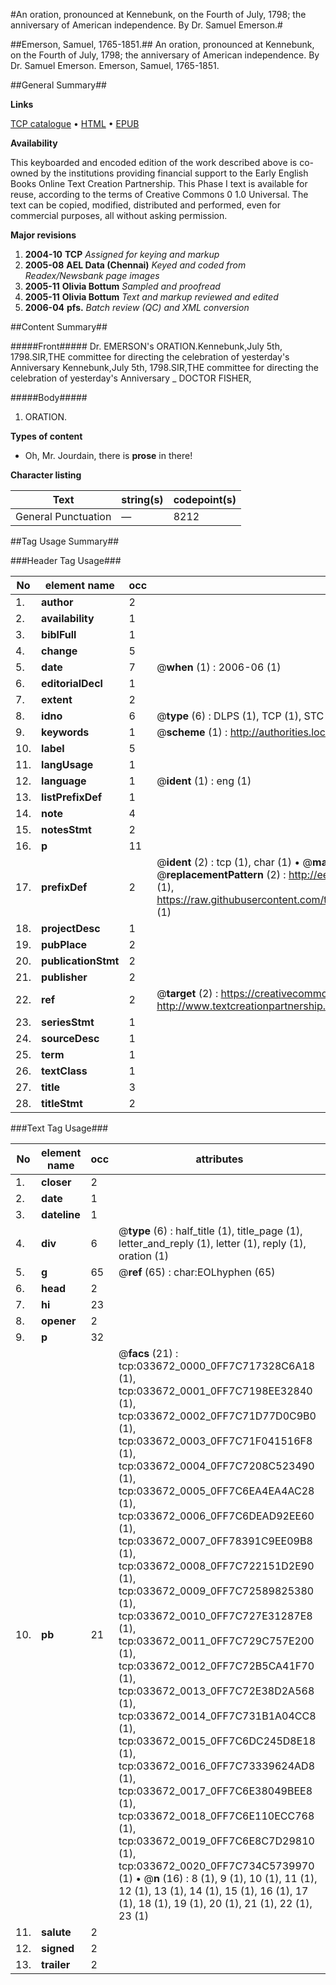 #An oration, pronounced at Kennebunk, on the Fourth of July, 1798; the anniversary of American independence. By Dr. Samuel Emerson.#

##Emerson, Samuel, 1765-1851.##
An oration, pronounced at Kennebunk, on the Fourth of July, 1798; the anniversary of American independence. By Dr. Samuel Emerson.
Emerson, Samuel, 1765-1851.

##General Summary##

**Links**

[TCP catalogue](http://www.ota.ox.ac.uk/tcp/)  • 
[HTML](http://tei.it.ox.ac.uk/tcp/Texts-HTML/free/N25/N25390.html)  • 
[EPUB](http://tei.it.ox.ac.uk/tcp/Texts-EPUB/free/N25/N25390.epub)

**Availability**

This keyboarded and encoded edition of the
	       work described above is co-owned by the institutions
	       providing financial support to the Early English Books
	       Online Text Creation Partnership. This Phase I text is
	       available for reuse, according to the terms of Creative
	       Commons 0 1.0 Universal. The text can be copied,
	       modified, distributed and performed, even for
	       commercial purposes, all without asking permission.

**Major revisions**

1. __2004-10__ __TCP__ *Assigned for keying and markup*
1. __2005-08__ __AEL Data (Chennai)__ *Keyed and coded from Readex/Newsbank page images*
1. __2005-11__ __Olivia Bottum__ *Sampled and proofread*
1. __2005-11__ __Olivia Bottum__ *Text and markup reviewed and edited*
1. __2006-04__ __pfs.__ *Batch review (QC) and XML conversion*

##Content Summary##

#####Front#####
Dr. EMERSON's ORATION.Kennebunk,July 5th, 1798.SIR,THE committee for directing the celebration of yesterday's Anniversary Kennebunk,July 5th, 1798.SIR,THE committee for directing the celebration of yesterday's Anniversary 
    _ DOCTOR FISHER,

#####Body#####

1. ORATION.

**Types of content**

  * Oh, Mr. Jourdain, there is **prose** in there!

**Character listing**


|Text|string(s)|codepoint(s)|
|---|---|---|
|General Punctuation|—|8212|

##Tag Usage Summary##

###Header Tag Usage###

|No|element name|occ|attributes|
|---|---|---|---|
|1.|__author__|2||
|2.|__availability__|1||
|3.|__biblFull__|1||
|4.|__change__|5||
|5.|__date__|7| @__when__ (1) : 2006-06 (1)|
|6.|__editorialDecl__|1||
|7.|__extent__|2||
|8.|__idno__|6| @__type__ (6) : DLPS (1), TCP (1), STC (1), NOTIS (1), IMAGE-SET (1), EVANS-CITATION (1)|
|9.|__keywords__|1| @__scheme__ (1) : http://authorities.loc.gov/ (1)|
|10.|__label__|5||
|11.|__langUsage__|1||
|12.|__language__|1| @__ident__ (1) : eng (1)|
|13.|__listPrefixDef__|1||
|14.|__note__|4||
|15.|__notesStmt__|2||
|16.|__p__|11||
|17.|__prefixDef__|2| @__ident__ (2) : tcp (1), char (1)  •  @__matchPattern__ (2) : ([0-9\-]+):([0-9IVX]+) (1), (.+) (1)  •  @__replacementPattern__ (2) : http://eebo.chadwyck.com/downloadtiff?vid=$1&page=$2 (1), https://raw.githubusercontent.com/textcreationpartnership/Texts/master/tcpchars.xml#$1 (1)|
|18.|__projectDesc__|1||
|19.|__pubPlace__|2||
|20.|__publicationStmt__|2||
|21.|__publisher__|2||
|22.|__ref__|2| @__target__ (2) : https://creativecommons.org/publicdomain/zero/1.0/ (1), http://www.textcreationpartnership.org/docs/. (1)|
|23.|__seriesStmt__|1||
|24.|__sourceDesc__|1||
|25.|__term__|1||
|26.|__textClass__|1||
|27.|__title__|3||
|28.|__titleStmt__|2||


###Text Tag Usage###

|No|element name|occ|attributes|
|---|---|---|---|
|1.|__closer__|2||
|2.|__date__|1||
|3.|__dateline__|1||
|4.|__div__|6| @__type__ (6) : half_title (1), title_page (1), letter_and_reply (1), letter (1), reply (1), oration (1)|
|5.|__g__|65| @__ref__ (65) : char:EOLhyphen (65)|
|6.|__head__|2||
|7.|__hi__|23||
|8.|__opener__|2||
|9.|__p__|32||
|10.|__pb__|21| @__facs__ (21) : tcp:033672_0000_0FF7C717328C6A18 (1), tcp:033672_0001_0FF7C7198EE32840 (1), tcp:033672_0002_0FF7C71D77D0C9B0 (1), tcp:033672_0003_0FF7C71F041516F8 (1), tcp:033672_0004_0FF7C7208C523490 (1), tcp:033672_0005_0FF7C6EA4EA4AC28 (1), tcp:033672_0006_0FF7C6DEAD92EE60 (1), tcp:033672_0007_0FF78391C9EE09B8 (1), tcp:033672_0008_0FF7C722151D2E90 (1), tcp:033672_0009_0FF7C72589825380 (1), tcp:033672_0010_0FF7C727E31287E8 (1), tcp:033672_0011_0FF7C729C757E200 (1), tcp:033672_0012_0FF7C72B5CA41F70 (1), tcp:033672_0013_0FF7C72E38D2A568 (1), tcp:033672_0014_0FF7C731B1A04CC8 (1), tcp:033672_0015_0FF7C6DC245D8E18 (1), tcp:033672_0016_0FF7C73339624AD8 (1), tcp:033672_0017_0FF7C6E38049BEE8 (1), tcp:033672_0018_0FF7C6E110ECC768 (1), tcp:033672_0019_0FF7C6E8C7D29810 (1), tcp:033672_0020_0FF7C734C5739970 (1)  •  @__n__ (16) : 8 (1), 9 (1), 10 (1), 11 (1), 12 (1), 13 (1), 14 (1), 15 (1), 16 (1), 17 (1), 18 (1), 19 (1), 20 (1), 21 (1), 22 (1), 23 (1)|
|11.|__salute__|2||
|12.|__signed__|2||
|13.|__trailer__|2||
